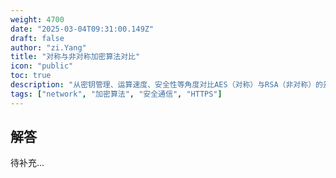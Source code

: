 ```yaml
---
weight: 4700
date: "2025-03-04T09:31:00.149Z"
draft: false
author: "zi.Yang"
title: "对称与非对称加密算法对比"
icon: "public"
toc: true
description: "从密钥管理、运算速度、安全性等角度对比AES（对称）与RSA（非对称）的差异，说明ECC椭圆曲线加密在移动端的性能优势。"
tags: ["network", "加密算法", "安全通信", "HTTPS"]
---
```


## 解答

待补充...
